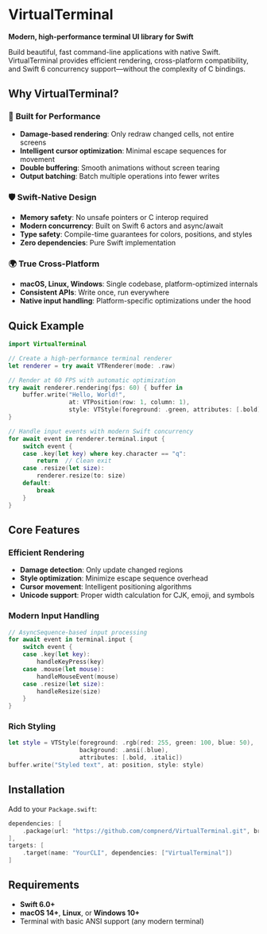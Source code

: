 # VirtualTerminal

**Modern, high-performance terminal UI library for Swift**

Build beautiful, fast command-line applications with native Swift. VirtualTerminal provides efficient rendering, cross-platform compatibility, and Swift 6 concurrency support—without the complexity of C bindings.

## Why VirtualTerminal?

### 🚀 **Built for Performance**
- **Damage-based rendering**: Only redraw changed cells, not entire screens
- **Intelligent cursor optimization**: Minimal escape sequences for movement
- **Double buffering**: Smooth animations without screen tearing
- **Output batching**: Batch multiple operations into fewer writes

### 🛡️ **Swift-Native Design**
- **Memory safety**: No unsafe pointers or C interop required
- **Modern concurrency**: Built on Swift 6 actors and async/await
- **Type safety**: Compile-time guarantees for colors, positions, and styles
- **Zero dependencies**: Pure Swift implementation

### 🌍 **True Cross-Platform**
- **macOS, Linux, Windows**: Single codebase, platform-optimized internals
- **Consistent APIs**: Write once, run everywhere
- **Native input handling**: Platform-specific optimizations under the hood

## Quick Example

```swift
import VirtualTerminal

// Create a high-performance terminal renderer
let renderer = try await VTRenderer(mode: .raw)

// Render at 60 FPS with automatic optimization
try await renderer.rendering(fps: 60) { buffer in
    buffer.write("Hello, World!", 
                 at: VTPosition(row: 1, column: 1),
                 style: VTStyle(foreground: .green, attributes: [.bold]))
}

// Handle input events with modern Swift concurrency
for await event in renderer.terminal.input {
    switch event {
    case .key(let key) where key.character == "q":
        return  // Clean exit
    case .resize(let size):
        renderer.resize(to: size)
    default:
        break
    }
}
```

## Core Features

### Efficient Rendering
- **Damage detection**: Only update changed regions
- **Style optimization**: Minimize escape sequence overhead  
- **Cursor movement**: Intelligent positioning algorithms
- **Unicode support**: Proper width calculation for CJK, emoji, and symbols

### Modern Input Handling
```swift
// AsyncSequence-based input processing
for await event in terminal.input {
    switch event {
    case .key(let key):
        handleKeyPress(key)
    case .mouse(let mouse):
        handleMouseEvent(mouse)
    case .resize(let size):
        handleResize(size)
    }
}
```

### Rich Styling
```swift
let style = VTStyle(foreground: .rgb(red: 255, green: 100, blue: 50),
                    background: .ansi(.blue),
                    attributes: [.bold, .italic])
buffer.write("Styled text", at: position, style: style)
```

## Installation

Add to your `Package.swift`:

```swift
dependencies: [
    .package(url: "https://github.com/compnerd/VirtualTerminal.git", branch: "main")
],
targets: [
    .target(name: "YourCLI", dependencies: ["VirtualTerminal"])
]
```

## Requirements

- **Swift 6.0+**
- **macOS 14+**, **Linux**, or **Windows 10+**  
- Terminal with basic ANSI support (any modern terminal)
